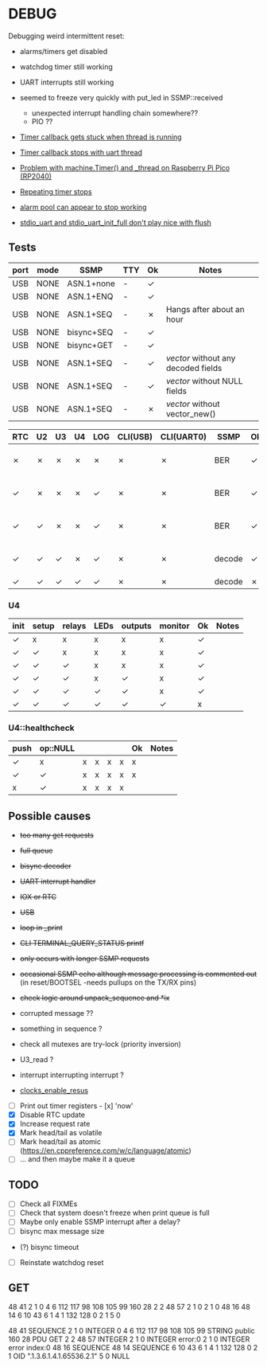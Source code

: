 # DEBUG

Debugging weird intermittent reset:
- alarms/timers get disabled
- watchdog timer still working
- UART interrupts still working
- seemed to freeze very quickly with put_led in SSMP::received
  - unexpected interrupt handling chain somewhere??
  - PIO ??

- [Timer callback gets stuck when thread is running](https://github.com/orgs/micropython/discussions/10700)
- [Timer callback stops with uart thread](https://forum.micropython.org/viewtopic.php?f=21&t=12194&p=66161&hilit=pico+thread#p66161)
- [Problem with machine.Timer() and _thread on Raspberry Pi Pico (RP2040)](https://stackoverflow.com/questions/70048254/problem-with-machine-timer-and-thread-on-raspberry-pi-pico-rp2040)
- [Repeating timer stops](https://forums.raspberrypi.com/viewtopic.php?t=378705)
- [alarm pool can appear to stop working](https://github.com/raspberrypi/pico-sdk/issues/1953)
- [stdio_uart and stdio_uart_init_full don't play nice with flush](https://github.com/raspberrypi/pico-sdk/issues/1936)

## Tests

| port | mode | SSMP       | TTY     | Ok | Notes                               |
|------|------|------------|---------|----|-------------------------------------|
| USB  | NONE | ASN.1+none | -       | ✓  |                                     |
| USB  | NONE | ASN.1+ENQ  | -       | ✓  |                                     |
| USB  | NONE | ASN.1+SEQ  | -       | ✗  | Hangs after about an hour           |
| USB  | NONE | bisync+SEQ | -       | ✓  |                                     |
| USB  | NONE | bisync+GET | -       | ✓  |                                     |
| USB  | NONE | ASN.1+SEQ  | -       | ✓  | _vector_ without any decoded fields |
| USB  | NONE | ASN.1+SEQ  | -       | ✓  | _vector_ without NULL fields        |
| USB  | NONE | ASN.1+SEQ  | -       | ✗  | _vector_ without vector_new()       |

| RTC | U2 | U3 | U4 | LOG | CLI(USB) | CLI(UART0) | SSMP   | Ok | Notes                |
|-----|----|----|----|-----|----------|------------|--------|----|----------------------|
|  ✗  | ✗  | ✗  | ✗  |  ✗  |    ✗     |     ✗      | BER    | ✓  | 16hrs , no glitch    |
|  ✓  | ✗  | ✗  | ✗  |  ✓  |    ✗     |     ✗      | BER    | ✓  | 8hrs , no glitch     |
|  ✓  | ✓  | ✗  | ✗  |  ✓  |    ✗     |     ✗      | BER    | ✓  | 9hrs , no glitch     |
|  ✓  | ✓  | ✓  | ✗  |  ✓  |    ✗     |     ✗      | decode | ✓  | 6hrs , no glitch     |
|  ✓  | ✓  | ✓  | ✓  |  ✓  |    ✗     |     ✗      | decode | ✗  | **glitched**         |

### U4

| init | setup | relays | LEDs | outputs | monitor | Ok | Notes           |
|------|-------|--------|------|---------|---------|----|-----------------|
|  ✓   |   x   |   x    |  x   |   x     |    x    | ✓  |                 |
|  ✓   |   ✓   |   x    |  x   |   x     |    x    | ✓  |                 |
|  ✓   |   ✓   |   ✓    |  x   |   x     |    x    | ✓  |                 |
|  ✓   |   ✓   |   ✓    |  x   |   ✓     |    x    | ✓  |                 |
|  ✓   |   ✓   |   ✓    |  ✓   |   ✓     |    x    | ✓  |                 |
|  ✓   |   ✓   |   ✓    |  ✓   |   ✓     |    ✓    | x  |                 |

### U4::healthcheck

| push | op::NULL |       |       |       |       | Ok | Notes           |
|------|----------|-------|-------|-------|-------|----|-----------------|
|  ✓   |   x      |   x   |   x   |   x   |   x   | x  |                 |
|  ✓   |   ✓      |   x   |   x   |   x   |   x   | x  |                 |
|  x   |   ✓      |   x   |   x   |   x   |   x   |    |                 |

## Possible causes

- ~~too many get requests~~
- ~~full queue~~
- ~~bisync decoder~~
- ~~UART interrupt handler~~
- ~~IOX or RTC~~
- ~~USB~~
- ~~loop in _print~~
- ~~CLI TERMINAL_QUERY_STATUS printf~~
- ~~only occurs with longer SSMP requests~~
- ~~occasional SSMP echo although message processing is commented out~~ (in reset/BOOTSEL -needs pullups on the TX/RX pins)
- ~~check logic around unpack_sequence and *ix~~

- corrupted message ??
- something in sequence ? 
- check all mutexes are try-lock (priority inversion) 
- U3_read ?
- interrupt interrupting interrupt ?
- [clocks_enable_resus](https://www.raspberrypi.com/documentation/pico-sdk/hardware.html#group_hardware_clocks_1ga614700afaa5ee6767ef2cf662e63f84c)

- [ ] Print out timer registers
      - [x] 'now'
- [x] Disable RTC update
- [x] Increase request rate
- [x] Mark head/tail as volatile
- [ ] Mark head/tail as atomic (https://en.cppreference.com/w/c/language/atomic)
- [ ] ... and then maybe make it a queue 

## TODO
- [ ] Check all FIXMEs
- [ ] Check that system doesn't freeze when print queue is full 
- [ ] Maybe only enable SSMP interrupt after a delay? 
- [ ] bisync max message size
- (?) bisync timeout
- [ ] Reinstate watchdog reset

## GET

48 41 2 1 0 4 6 112 117 98 108 105 99 160 28 2 2 48 57 2 1 0 2 1 0 48 16 48 14 6 10 43 6 1 4 1 132 128 0 2 1 5 0

48 41                         SEQUENCE
   2 1 0                      INTEGER 0
   4 6 112 117 98 108 105 99  STRING  public
   160 28                     PDU     GET
       2 2 48 57              INTEGER
       2 1 0                  INTEGER error:0
       2 1 0                  INTEGER error index:0
       48 16                  SEQUENCE
          48 14               SEQUENCE
             6 10 43 6 1 4 1 132 128 0 2 1    OID ".1.3.6.1.4.1.65536.2.1"
             5 0                              NULL
